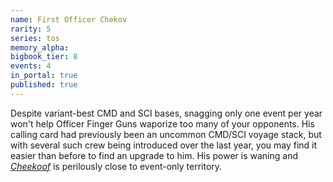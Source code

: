 ```yaml
---
name: First Officer Chekov
rarity: 5
series: tos
memory_alpha:
bigbook_tier: 8
events: 4
in_portal: true
published: true
---
```


Despite variant-best CMD and SCI bases, snagging only one event per year won't help Officer Finger Guns waporize too many of your opponents. His calling card had previously been an uncommon CMD/SCI voyage stack, but with several such crew being introduced over the last year, you may find it easier than before to find an upgrade to him. His power is waning and [_Cheekoof_](https://www.youtube.com/watch?v=qE3jS1sl-So) is perilously close to event-only territory.
